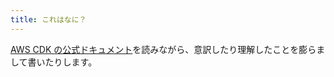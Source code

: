 ```yaml
---
title: これはなに？
---
```


[AWS CDK の公式ドキュメント](https://docs.aws.amazon.com/cdk/v2/guide/home.html)を読みながら、意訳したり理解したことを膨らまして書いたりします。
